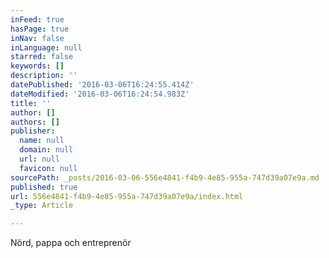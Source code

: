 ```yaml
---
inFeed: true
hasPage: true
inNav: false
inLanguage: null
starred: false
keywords: []
description: ''
datePublished: '2016-03-06T16:24:55.414Z'
dateModified: '2016-03-06T16:24:54.983Z'
title: ''
author: []
authors: []
publisher:
  name: null
  domain: null
  url: null
  favicon: null
sourcePath: _posts/2016-03-06-556e4841-f4b9-4e85-955a-747d39a07e9a.md
published: true
url: 556e4841-f4b9-4e85-955a-747d39a07e9a/index.html
_type: Article

---
```

Nörd, pappa och entreprenör